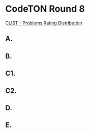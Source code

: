 # CodeTON Round 8

[CLIST - Problems Rating Distribution](https://clist.by/problems/?resource=1&contest=50323111) 

## A. 



## B. 


## C1. 


## C2. 


## D. 


## E. 

